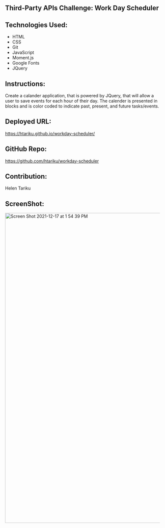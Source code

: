 ## Third-Party APIs Challenge: Work Day Scheduler 

## Technologies Used:
- HTML
- CSS
- Git
- JavaScript
- Moment.js 
- Google Fonts 
- JQuery 

## Instructions:
Create a calander application, that is powered by JQuery, that will allow a user to save events for each hour of their day. The calender is presented in blocks and is color coded to indicate past, present, and future tasks/events. 

## Deployed URL:
 https://htariku.github.io/workday-scheduler/

## GitHub Repo:
https://github.com/htariku/workday-scheduler

## Contribution:
Helen Tariku

## ScreenShot: 
<img width="1005" alt="Screen Shot 2021-12-17 at 1 54 39 PM" src="https://user-images.githubusercontent.com/94089824/146594062-8224bd3f-6822-42b7-b93d-0276fa153281.png">
